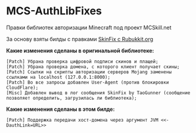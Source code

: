 # MCS-AuthLibFixes
Правки библиотек авторизации Minecraft под проект MCSkill.net

За основу взяты билды с правками [SkinFix с Rubukkit.org](https://rubukkit.org/threads/1-7-10-1-21-authlib-skinfix-avtorizacija-i-rabotajuschie-skiny-svoimi-rukami.120082/ "Оригинальная тема на Rubbukit")

**Какие изменения сделаны в оригинальной библиотеке:**
```
[Patch] Убрана проверка цифровой подписи скинов и плащей;
[Patch] Убрана проверка домена, с которого клиент получает скины;
[Patch] Ссылки на скрипты авторизации серверов Mojang заменены ссылками на localhost (127.0.0.1:8000);
[Patch] Во все запросы добавлен User-Agent (против блокировки CloudFlare);
[Misc] Добавлен вывод в лог сообщения SkinFix by TaoGunner (сообщение позволяет определить, загрузилась ли библиотека);
```
**Какие изменения сделаны в этом билде:**
```
[Patch] Поддержка передачи хост-домена через аргумент JVM <<-DauthLink=URL>>
```
